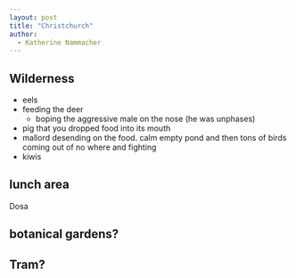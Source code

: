 ```yaml
---
layout: post
title: "Christchurch"
author:
  - Katherine Nammacher
---
```


## Wilderness
- eels
- feeding the deer
  - boping the aggressive male on the nose (he was unphases)
- pig that you dropped food into its mouth
- mallord desending on the food. calm empty pond and then tons of birds coming out of no where and fighting
- kiwis


## lunch area
Dosa

## botanical gardens?
## Tram?
